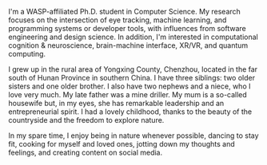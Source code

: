 I'm a WASP-affiliated Ph.D. student in Computer Science. My research focuses on the intersection of eye tracking, machine learning, and programming systems or developer tools, with influences from software engineering and design science. In addition, I'm interested in computational cognition & neuroscience, brain-machine interface, XR/VR, and quantum computing.

I grew up in the rural area of Yongxing County, Chenzhou, located in the far south of Hunan Province in southern China. I have three siblings: two older sisters and one older brother. I also have two nephews and a niece, who I love very much. My late father was a mine driller. My mum is a so-called housewife but, in my eyes, she has remarkable leadership and an entrepreneurial spirit. I had a lovely childhood, thanks to the beauty of the countryside and the freedom to explore nature.

<!-- as she was never qualified to be employed by an organization due to the lack of access to education when she was young. But, in my eyes, she is super bright and has remarkable leadership and an entrepreneurial spirit. She started her small businesses multiple times in order to financially support our family and was once quite successful as a coal dealer.  -->

In my spare time, I enjoy being in nature whenever possible, dancing to stay fit, cooking for myself and loved ones, jotting down my thoughts and feelings, and creating content on social media.
